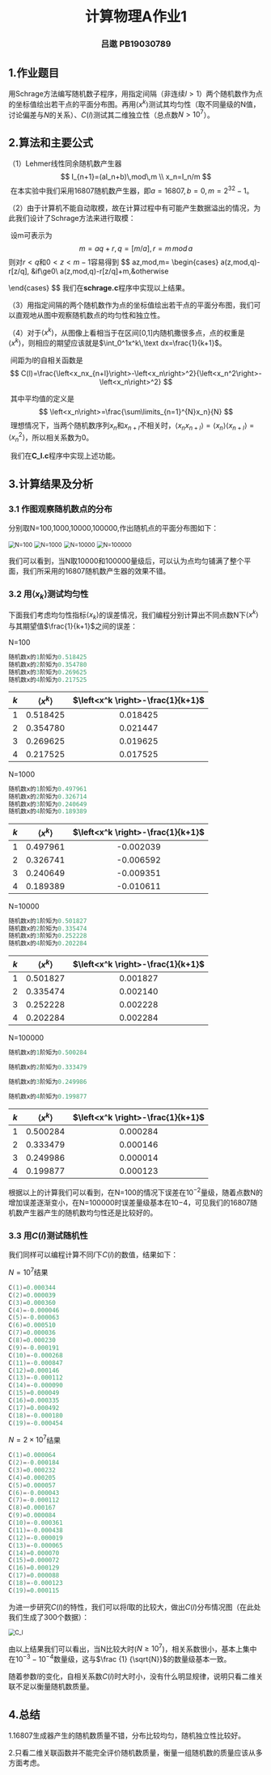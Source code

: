 <h1 align = 'center'>计算物理A作业1</h1>

<h3 align = 'center'>吕遨 PB19030789</h3>

## 1.作业题目

用Schrage方法编写随机数子程序，用指定间隔（非连续$l>1$）两个随机数作为点的坐标值绘出若干点的平面分布图。再用$\left <x^k\right>$测试其均匀性（取不同量级的N值，讨论偏差与$N$的关系）、$C(l)$测试其二维独立性（总点数$N>10^7$）。



## 2.算法和主要公式

（1）Lehmer线性同余随机数产生器
$$
I_{n+1}=(aI_n+b)\,mod\,m \\
x_n=I_n/m
$$
​         在本实验中我们采用16807随机数产生器，即$a=16807,b=0,m=2^{32}-1$。

（2）由于计算机不能自动取模，故在计算过程中有可能产生数据溢出的情况，为此我们设计了Schrage方法来进行取模：

​          设m可表示为
$$
m=aq+r,q=[m/a],r=m\,mod\,a
$$
​         则对$r<q$和$0<z<m-1$容易得到
$$
az\,mod\,m=
\begin{cases}
a(z\,mod\,q)-r[z/q], &if\ge0\\
a(z\,mod\,q)-r[z/q]+m,&otherwise

\end{cases}
$$
​          我们在**schrage.c**程序中实现以上结果。

（3）用指定间隔的两个随机数作为点的坐标值绘出若干点的平面分布图，我们可以直观地从图中观察随机数点的均匀性和独立性。

（4）对于$\left <x^k\right>$，从图像上看相当于在区间[0,1]内随机撒很多点，点的权重是$\left <x^k\right>$，则相应的期望应该就是$\int_0^1x^k\,\text dx=\frac{1}{k+1}$。

​          间距为$l$的自相关函数是
$$
C(l)=\frac{\left<x_nx_{n+l}\right>-\left<x_n\right>^2}{\left<x_n^2\right>-\left<x_n\right>^2}
$$

​          其中平均值的定义是
$$
\left<x_n\right>=\frac{\sum\limits_{n=1}^{N}x_n}{N}
$$
​         理想情况下，当两个随机数序列$x_n$和$x_{n+l}$不相关时，$\left<x_nx_{n+l}\right>=\left<x_n\right>\left<x_{n+l}\right>=\left<x_n^2\right>$，所以相关系数为0。

​         我们在**C_l.c**程序中实现上述功能。

## 3.计算结果及分析

### 3.1 作图观察随机数点的分布

分别取N=100,1000,10000,100000,作出随机点的平面分布图如下：

   

<img src="E:\Computational_Physics\hw1\N=100.png" alt="N=100" style="zoom:80%;" />

<img src="E:\Computational_Physics\hw1\N=1000.png" alt="N=1000" style="zoom:80%;" />

<img src="E:\Computational_Physics\hw1\N=10000.png" alt="N=10000" style="zoom:80%;" />

<img src="E:\Computational_Physics\hw1\N=100000.png" alt="N=100000" style="zoom:80%;" />

我们可以看到，当N取10000和100000量级后，可以认为点均匀铺满了整个平面，我们所采用的16807随机数产生器的效果不错。

### 3.2 用$\left<x_k\right>$测试均匀性

下面我们考虑均匀性指标$\left<x_k\right>$的误差情况，我们编程分别计算出不同点数N下$\left<x^k\right>$与其期望值$\frac{1}{k+1}$之间的误差：

N=100

```c
随机数x的1阶矩为0.518425
随机数x的2阶矩为0.354780
随机数x的3阶矩为0.269625
随机数x的4阶矩为0.217525
```

| $k$  | $\left<x^k \right>$ | $\left<x^k \right>-\frac{1}{k+1}$ |
| :--: | :-----------------: | :-------------------------------: |
|  1   |      0.518425       |             0.018425              |
|  2   |      0.354780       |             0.021447              |
|  3   |      0.269625       |             0.019625              |
|  4   |      0.217525       |             0.017525              |

N=1000

```C
随机数x的1阶矩为0.497961
随机数x的2阶矩为0.326714
随机数x的3阶矩为0.240649
随机数x的4阶矩为0.189389
```

| $k$  | $\left<x^k \right>$ | $\left<x^k \right>-\frac{1}{k+1}$ |
| :--: | :-----------------: | :-------------------------------: |
|  1   |      0.497961       |             -0.002039             |
|  2   |      0.326741       |             -0.006592             |
|  3   |      0.240649       |             -0.009351             |
|  4   |      0.189389       |             -0.010611             |

N=10000

```c
随机数x的1阶矩为0.501827
随机数x的2阶矩为0.335474
随机数x的3阶矩为0.252228
随机数x的4阶矩为0.202284
```

| $k$  | $\left<x^k \right>$ | $\left<x^k \right>-\frac{1}{k+1}$ |
| :--: | :-----------------: | :-------------------------------: |
|  1   |      0.501827       |             0.001827              |
|  2   |      0.335474       |             0.002140              |
|  3   |      0.252228       |             0.002228              |
|  4   |      0.202284       |             0.002284              |

N=100000

```c
随机数x的1阶矩为0.500284

随机数x的2阶矩为0.333479

随机数x的3阶矩为0.249986

随机数x的4阶矩为0.199877
```

| $k$  | $\left<x^k \right>$ | $\left<x^k \right>-\frac{1}{k+1}$ |
| :--: | :-----------------: | :-------------------------------: |
|  1   |      0.500284       |             0.000284              |
|  2   |      0.333479       |             0.000146              |
|  3   |      0.249986       |             0.000014              |
|  4   |      0.199877       |             0.000123              |

根据以上的计算我们可以看到，在N=100的情况下误差在$10^{-2}$量级，随着点数N的增加误差逐渐变小，在N=100000时误差量级基本在$10{-4}$，可见我们的16807随机数产生器产生的随机数均匀性还是比较好的。

### 3.3 用$C(l)$测试随机性

我们同样可以编程计算不同$l$下$C(l)$的数值，结果如下：

$N=10^7$结果

```c
C(1)=0.000344
C(2)=0.000039
C(3)=0.000360
C(4)=-0.000046
C(5)=-0.000063
C(6)=0.000510
C(7)=0.000036
C(8)=0.000230
C(9)=-0.000191
C(10)=-0.000268
C(11)=-0.000847
C(12)=0.000146
C(13)=-0.000112
C(14)=-0.000090
C(15)=0.000049
C(16)=0.000335
C(17)=0.000492
C(18)=-0.000180
C(19)=-0.000454
```

$N=2\times10^7$结果

```c
C(1)=0.000064
C(2)=-0.000184
C(3)=0.000232
C(4)=0.000205
C(5)=0.000057
C(6)=-0.000043
C(7)=-0.000112
C(8)=0.000167
C(9)=0.000084
C(10)=-0.000361
C(11)=-0.000438
C(12)=-0.000019
C(13)=-0.000065
C(14)=0.000070
C(15)=0.000072
C(16)=0.000129
C(17)=0.000088
C(18)=-0.000123
C(19)=0.000115
```

为进一步研究$C(l)$的特性，我们可以将$l$取的比较大，做出$C(l)$分布情况图（在此处我们生成了300个数据）：

<img src="E:\Computational_Physics\hw1\C_l.png" alt="C_l" style="zoom:80%;" />

由以上结果我们可以看出，当N比较大时($N\ge10^7$)，相关系数很小，基本上集中在$10^{-3}-10^{-4}$数量级，这与$\frac {1} {\sqrt{N}}$的数量级基本一致。

随着参数$l$的变化，自相关系数$C(l)$时大时小，没有什么明显规律，说明只看二维关联不足以衡量随机数质量。



## 4.总结

1.16807生成器产生的随机数质量不错，分布比较均匀，随机独立性比较好。

2.只看二维关联函数并不能完全评价随机数质量，衡量一组随机数的质量应该从多方面考虑。

